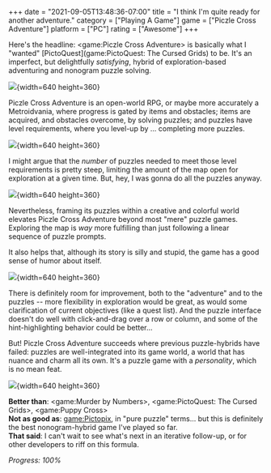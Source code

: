 +++
date = "2021-09-05T13:48:36-07:00"
title = "I think I'm quite ready for another adventure."
category = ["Playing A Game"]
game = ["Piczle Cross Adventure"]
platform = ["PC"]
rating = ["Awesome"]
+++

Here's the headline: <game:Piczle Cross Adventure> is basically what I "wanted" [PictoQuest](game:PictoQuest: The Cursed Grids) to be.  It's an imperfect, but delightfully <i>satisfying</i>, hybrid of exploration-based adventuring and nonogram puzzle solving.

![]($SiteBaseURL$piczlecrossadventure_map.jpg){width=640 height=360}

Piczle Cross Adventure is an open-world RPG, or maybe more accurately a Metroidvania, where progress is gated by items and obstacles; items are acquired, and obstacles overcome, by solving puzzles; and puzzles have level requirements, where you level-up by ... completing more puzzles.

![]($SiteBaseURL$piczlecrossadventure_levelup.jpg){width=640 height=360}

I might argue that the <i>number</i> of puzzles needed to meet those level requirements is pretty steep, limiting the amount of the map open for exploration at a given time.  But, hey, I was gonna do all the puzzles anyway.

![]($SiteBaseURL$piczlecrossadventure_takeoursweettime.jpg){width=640 height=360}

Nevertheless, framing its puzzles within a creative and colorful world elevates Piczle Cross Adventure beyond most "mere" puzzle games.  Exploring the map is <i>way</i> more fulfilling than just following a linear sequence of puzzle prompts.

It also helps that, although its story is silly and stupid, the game has a good sense of humor about itself.

![]($SiteBaseURL$piczlecrossadventure_geography.jpg){width=640 height=360}

There is definitely room for improvement, both to the "adventure" and to the puzzles -- more flexibility in exploration would be great, as would some clarification of current objectives (like a quest list).  And the puzzle interface doesn't do well with click-and-drag over a row or column, and some of the hint-highlighting behavior could be better...

But! Piczle Cross Adventure succeeds where previous puzzle-hybrids have failed: puzzles are well-integrated into its game world, a world that has nuance and charm all its own.  It's a puzzle game with a <i>personality</i>, which is no mean feat.

![]($SiteBaseURL$piczlecrossadventure_chainsaw.jpg){width=640 height=360}

<b>Better than</b>: <game:Murder by Numbers>, <game:PictoQuest: The Cursed Grids>, <game:Puppy Cross>  
<b>Not as good as</b>: <game:Pictopix>, in "pure puzzle" terms... but this is definitely the best nonogram-hybrid game I've played so far.  
<b>That said</b>: I can't wait to see what's next in an iterative follow-up, or for other developers to riff on this formula.

<i>Progress: 100%</i>
